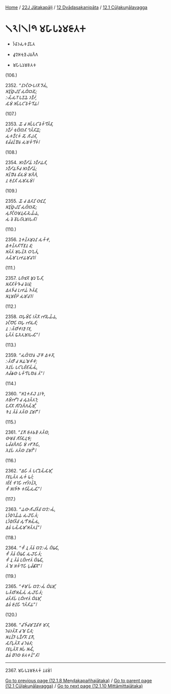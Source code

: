 
[Home](/) / [22J Jātakapāḷi](../...md) / [12 Dvādasakanipāta](...md) / [12.1 Cūḷakuṇālavagga](../22J/12/12.1.md)

# 𑁧𑁨𑁇𑁧𑁇𑁯 𑀫𑀳𑀸𑀧𑀤𑀼𑀫𑀚𑀸𑀢𑀓

* 𑀤𑁆𑀯𑀸𑀤𑀲𑀓𑀦𑀺𑀧𑀸𑀢

* 𑀘𑀽𑀍𑀅𑀓𑀼𑀡𑀸𑀮𑀯𑀕𑁆𑀕

* 𑀫𑀳𑀸𑀧𑀤𑀼𑀫𑀚𑀸𑀢𑀓

(106.)

2352\. _“𑀦𑀸𑀤𑀝𑁆𑀞𑀸 𑀧𑀭𑀢𑁄 𑀤𑁄𑀲𑀁,_  
_𑀅𑀡𑀼𑀁𑀣𑀽𑀮𑀸𑀦𑀺 𑀲𑀩𑁆𑀩𑀲𑁄;_  
_𑀇𑀲𑁆𑀲𑀭𑁄 𑀧𑀡𑀬𑁂 𑀤𑀡𑁆𑀟𑀁,_  
_𑀲𑀸𑀫𑀁 𑀅𑀧𑁆𑀧𑀝𑀺𑀯𑁂𑀓𑁆𑀔𑀺𑀬𑁇_  


(107.)

2353\. _𑀬𑁄 𑀘 𑀅𑀧𑁆𑀧𑀝𑀺𑀯𑁂𑀓𑁆𑀔𑀺𑀢𑁆𑀯𑀸,_  
_𑀤𑀡𑁆𑀟𑀁 𑀓𑀼𑀩𑁆𑀩𑀢𑀺 𑀔𑀢𑁆𑀢𑀺𑀬𑁄;_  
_𑀲𑀓𑀡𑁆𑀝𑀓𑀁 𑀲𑁄 𑀕𑀺𑀮𑀢𑀺,_  
_𑀚𑀘𑁆𑀘𑀦𑁆𑀥𑁄𑀯 𑀲𑀫𑀓𑁆𑀔𑀺𑀓𑀁𑁇_  


(108.)

2354\. _𑀅𑀤𑀡𑁆𑀟𑀺𑀬𑀁 𑀤𑀡𑁆𑀟𑀬𑀢𑀺,_  
_𑀤𑀡𑁆𑀟𑀺𑀬𑀜𑁆𑀘 𑀅𑀤𑀡𑁆𑀟𑀺𑀬𑀁;_  
_𑀅𑀦𑁆𑀥𑁄𑀯 𑀯𑀺𑀲𑀫𑀁 𑀫𑀕𑁆𑀕𑀁,_  
_𑀦 𑀚𑀸𑀦𑀸𑀢𑀺 𑀲𑀫𑀸𑀲𑀫𑀁𑁇_  


(109.)

2355\. _𑀬𑁄 𑀘 𑀏𑀢𑀸𑀦𑀺 𑀞𑀸𑀦𑀸𑀦𑀺,_  
_𑀅𑀡𑀼𑀁𑀣𑀽𑀮𑀸𑀦𑀺 𑀲𑀩𑁆𑀩𑀲𑁄;_  
_𑀲𑀼𑀤𑀺𑀝𑁆𑀞𑀫𑀦𑀼𑀲𑀸𑀲𑁂𑀬𑁆𑀬,_  
_𑀲 𑀯𑁂 𑀯𑁄𑀳𑀭𑀺𑀢𑀼𑀫𑀭𑀳𑀢𑀺𑁇_  


(110.)

2356\. _𑀦𑁂𑀓𑀦𑁆𑀢𑀫𑀼𑀤𑀼𑀦𑀸 𑀲𑀓𑁆𑀓𑀸,_  
_𑀏𑀓𑀦𑁆𑀢𑀢𑀺𑀔𑀺𑀡𑁂𑀦 𑀯𑀸;_  
_𑀅𑀢𑁆𑀢𑀁 𑀫𑀳𑀦𑁆𑀢𑁂 𑀞𑀧𑁂𑀢𑀼𑀁,_  
_𑀢𑀲𑁆𑀫𑀸 𑀉𑀪𑀬𑀫𑀸𑀘𑀭𑁂𑁇_  


(111.)

2357\. _𑀧𑀭𑀺𑀪𑀽𑀢𑁄 𑀫𑀼𑀤𑀼 𑀳𑁄𑀢𑀺,_  
_𑀅𑀢𑀺𑀢𑀺𑀓𑁆𑀔𑁄 𑀘 𑀯𑁂𑀭𑀯𑀸;_  
_𑀏𑀢𑀜𑁆𑀘 𑀉𑀪𑀬𑀁 𑀜𑀢𑁆𑀯𑀸,_  
_𑀅𑀦𑀼𑀫𑀚𑁆𑀛𑀁 𑀲𑀫𑀸𑀘𑀭𑁂𑁇_  


(112.)

2358\. _𑀩𑀳𑀼𑀫𑁆𑀧𑀺 𑀭𑀢𑁆𑀢𑁄 𑀪𑀸𑀲𑁂𑀬𑁆𑀬,_  
_𑀤𑀼𑀝𑁆𑀞𑁄𑀧𑀺 𑀩𑀳𑀼 𑀪𑀸𑀲𑀢𑀺;_  
_𑀦 𑀇𑀢𑁆𑀣𑀺𑀓𑀸𑀭𑀡𑀸 𑀭𑀸𑀚,_  
_𑀧𑀼𑀢𑁆𑀢𑀁 𑀖𑀸𑀢𑁂𑀢𑀼𑀫𑀭𑀳𑀲𑀺”𑁇_  


(113.)

2359\. _“𑀲𑀩𑁆𑀩𑁄𑀯 𑀮𑁄𑀓𑁄 𑀏𑀓𑀢𑁄,_  
_𑀇𑀢𑁆𑀣𑀻 𑀘 𑀅𑀬𑀫𑁂𑀓𑀺𑀓𑀸;_  
_𑀢𑁂𑀦𑀸𑀳𑀁 𑀧𑀝𑀺𑀧𑀚𑁆𑀚𑀺𑀲𑁆𑀲𑀁,_  
_𑀕𑀘𑁆𑀙𑀣 𑀧𑀓𑁆𑀔𑀺𑀧𑀣𑁂𑀯 𑀢𑀁”𑁇_  


(114.)

2360\. _“𑀅𑀦𑁂𑀓𑀢𑀸𑀮𑁂 𑀦𑀭𑀓𑁂,_  
_𑀕𑀫𑁆𑀪𑀻𑀭𑁂 𑀘 𑀲𑀼𑀤𑀼𑀢𑁆𑀢𑀭𑁂;_  
_𑀧𑀸𑀢𑀺𑀢𑁄 𑀕𑀺𑀭𑀺𑀤𑀼𑀕𑁆𑀕𑀲𑁆𑀫𑀺𑀁,_  
_𑀓𑁂𑀦 𑀢𑁆𑀯𑀁 𑀢𑀢𑁆𑀣 𑀦𑀸𑀫𑀭𑀺”𑁇_  


(115.)

2361\. _“𑀦𑀸𑀕𑁄 𑀚𑀸𑀢𑀨𑀡𑁄 𑀢𑀢𑁆𑀣,_  
_𑀣𑀸𑀫𑀯𑀸 𑀕𑀺𑀭𑀺𑀲𑀸𑀦𑀼𑀚𑁄;_  
_𑀧𑀘𑁆𑀘𑀕𑁆𑀕𑀳𑀺 𑀫𑀁 𑀪𑁄𑀕𑁂𑀳𑀺,_  
_𑀢𑁂𑀦𑀸𑀳𑀁 𑀢𑀢𑁆𑀣 𑀦𑀸𑀫𑀭𑀺𑀁”𑁇_  


(116.)

2362\. _“𑀏𑀳𑀺 𑀢𑀁 𑀧𑀝𑀺𑀦𑁂𑀲𑁆𑀲𑀸𑀫𑀺,_  
_𑀭𑀸𑀚𑀧𑀼𑀢𑁆𑀢 𑀲𑀓𑀁 𑀖𑀭𑀁;_  
_𑀭𑀚𑁆𑀚𑀁 𑀓𑀸𑀭𑁂𑀳𑀺 𑀪𑀤𑁆𑀤𑀦𑁆𑀢𑁂,_  
_𑀓𑀺𑀁 𑀅𑀭𑀜𑁆𑀜𑁂 𑀓𑀭𑀺𑀲𑁆𑀲𑀲𑀺”𑁇_  


(117.)

2363\. _“𑀬𑀣𑀸 𑀕𑀺𑀮𑀺𑀢𑁆𑀯𑀸 𑀩𑀍𑀇𑀲𑀁,_  
_𑀉𑀤𑁆𑀥𑀭𑁂𑀬𑁆𑀬 𑀲𑀮𑁄𑀳𑀺𑀢𑀁;_  
_𑀉𑀤𑁆𑀥𑀭𑀺𑀢𑁆𑀯𑀸 𑀲𑀼𑀔𑀻 𑀅𑀲𑁆𑀲,_  
_𑀏𑀯𑀁 𑀧𑀲𑁆𑀲𑀸𑀫𑀺 𑀅𑀢𑁆𑀢𑀦𑀁”𑁇_  


(118.)

2364\. _“𑀓𑀺𑀁 𑀦𑀼 𑀢𑁆𑀯𑀁 𑀩𑀍𑀇𑀲𑀁 𑀩𑁆𑀭𑀽𑀲𑀺,_  
_𑀓𑀺𑀁 𑀢𑁆𑀯𑀁 𑀩𑁆𑀭𑀽𑀲𑀺 𑀲𑀮𑁄𑀳𑀺𑀢𑀁;_  
_𑀓𑀺𑀁 𑀦𑀼 𑀢𑁆𑀯𑀁 𑀉𑀩𑁆𑀪𑀢𑀁 𑀩𑁆𑀭𑀽𑀲𑀺,_  
_𑀢𑀁 𑀫𑁂 𑀅𑀓𑁆𑀔𑀸𑀳𑀺 𑀧𑀼𑀘𑁆𑀙𑀺𑀢𑁄”𑁇_  


(119.)

2365\. _“𑀓𑀸𑀫𑀸𑀳𑀁 𑀩𑀍𑀇𑀲𑀁 𑀩𑁆𑀭𑀽𑀫𑀺,_  
_𑀳𑀢𑁆𑀣𑀺𑀅𑀲𑁆𑀲𑀁 𑀲𑀮𑁄𑀳𑀺𑀢𑀁;_  
_𑀘𑀢𑁆𑀢𑀸𑀳𑀁 𑀉𑀩𑁆𑀪𑀢𑀁 𑀩𑁆𑀭𑀽𑀫𑀺,_  
_𑀏𑀯𑀁 𑀚𑀸𑀦𑀸𑀳𑀺 𑀔𑀢𑁆𑀢𑀺𑀬”𑁇_  


(120.)

2366\. _“𑀘𑀺𑀜𑁆𑀘𑀫𑀸𑀡𑀯𑀺𑀓𑀸 𑀫𑀸𑀢𑀸,_  
_𑀤𑁂𑀯𑀤𑀢𑁆𑀢𑁄 𑀘 𑀫𑁂 𑀧𑀺𑀢𑀸;_  
_𑀆𑀦𑀦𑁆𑀤𑁄 𑀧𑀡𑁆𑀟𑀺𑀢𑁄 𑀦𑀸𑀕𑁄,_  
_𑀲𑀸𑀭𑀺𑀧𑀼𑀢𑁆𑀢𑁄 𑀘 𑀤𑁂𑀯𑀢𑀸;_  
_𑀭𑀸𑀚𑀧𑀼𑀢𑁆𑀢𑁄 𑀅𑀳𑀁 𑀆𑀲𑀺𑀁,_  
_𑀏𑀯𑀁 𑀥𑀸𑀭𑁂𑀣 𑀚𑀸𑀢𑀓𑀦𑁆”𑀢𑀺𑁇_  


---

2367\. 𑀫𑀳𑀸𑀧𑀤𑀼𑀫𑀚𑀸𑀢𑀓𑀁 𑀦𑀯𑀫𑀁𑁇



[Go to previous page (12.1.8 Meṇḍakapañhajātaka)](12.1.8.md) / [Go to parent page (12.1 Cūḷakuṇālavagga)](../22J/12/12.1.md) / [Go to next page (12.1.10 Mittāmittajātaka)](12.1.10.md)


